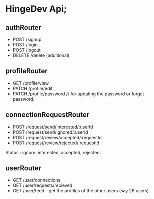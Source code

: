 # HingeDev Api;

## authRouter
- POST /signup
- POST /login
- POST /logout
- DELETE /delete (additional) 

## profileRouter

- GET /profile/view
- PATCH /profile/edit
- PATCH /profile/password // for updating the password or forget password.

## connectionRequestRouter

- POST /request/send/interested/:userId
- POST /request/send/ignored/:userId
- POST /request/review/accepted/:requestId
- POST /request/review/rejected/:requestId

Status : ignore. interested, accepted, rejected.

## userRouter

- GET /user/connections
- GET /user/requests/recieved
- GET /user/feed - get the profiles of the other users (say 28 users)
